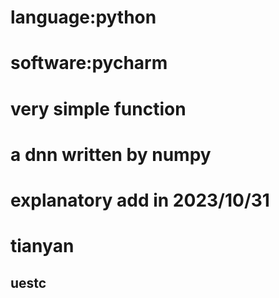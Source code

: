 # language:python
# software:pycharm
# very simple function
# a dnn written by numpy
# explanatory add in 2023/10/31


#  tianyan
##   uestc